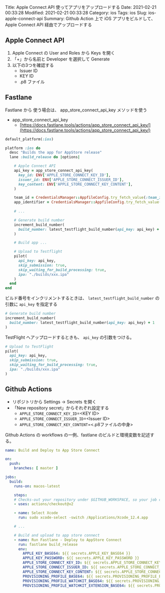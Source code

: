Title: Apple Connect API 使ってアプリをアップロードする
Date: 2021-02-21 00:33:28
Modified: 2021-02-21 00:33:28
Category: ios
Tags: ios
Slug: ios-apple-connect-api
Summary: Github Action 上で iOS アプリをビルドして、Apple Connect API 経由でアップロードする


## Apple Connect API

1. Apple Connect の User and Roles から Keys を開く
2. 「+」から名前と Developer を選択して Generate
3. 以下の3つを確認する
    - Issuer ID
    - KEY ID
    - .p8 ファイル



## Fastlane

Fastlane から 使う場合は、 app_store_connect_api_key メソッドを使う

- app_store_connect_api_key
    - [https://docs.fastlane.tools/actions/app_store_connect_api_key/](https://docs.fastlane.tools/actions/app_store_connect_api_key/)


```ruby
default_platform(:ios)

platform :ios do
  desc "Builds the app for AppStore release"
  lane :build_release do |options|

    # Apple Connect API
    api_key = app_store_connect_api_key(
      key_id: ENV['APPLE_STORE_CONNECT_KEY_ID'],
      issuer_id: ENV['APPLE_STORE_CONNECT_ISSUER_ID'],
      key_content: ENV['APPLE_STORE_CONNECT_KEY_CONTENT'],
    )

    team_id = CredentialsManager::AppfileConfig.try_fetch_value(:team_id)
    app_identifier = CredentialsManager::AppfileConfig.try_fetch_value(:app_identifier)
    
    # ...

    # Generate build number
    increment_build_number(
      build_number: latest_testflight_build_number(api_key: api_key) + 1
    )

    # Build app ...

    # Upload to Testflight
    pilot(
      api_key: api_key,
      skip_submission: true,
      skip_waiting_for_build_processing: true,
      ipa: "./builds/xxx.ipa"
    )
  end
end
```

ビルド番号をインクリメントするときは、 `latest_testflight_build_number` の引数に `api_key` を指定する

```ruby
# Generate build number
increment_build_number(
  build_number: latest_testflight_build_number(api_key: api_key) + 1
)
```

TestFlight へアップロードするときも、 `api_key` の引数をつける。

```ruby
# Upload to TestFlight
pilot(
  api_key: api_key,
  skip_submission: true,
  skip_waiting_for_build_processing: true,
  ipa: "./builds/xxx.ipa"
)
```




## Github Actions

- リポジトリから Settings -> Secrets を開く
- 「New repository secret」からそれぞれ設定する
    - `APPLE_STORE_CONNECT_KEY_ID`=<KEY ID\>
    - `APPLE_STORE_CONNECT_ISSUER_ID`=<Issuer ID\>
    - `APPLE_STORE_CONNECT_KEY_CONTENT`=<.p8ファイルの中身>


Github Actions の workflows の一例、fastlane のビルドと環境変数を記述する。

```yaml
name: Build and Deploy to App Store Connect

on:
  push:
    branches: [ master ]

jobs:
  build:
    runs-on: macos-latest

    steps:
    # Checks-out your repository under $GITHUB_WORKSPACE, so your job can access it
    - uses: actions/checkout@v2

    - name: Select Xcode
      run: sudo xcode-select -switch /Applications/Xcode_12.4.app

    # ...

    # Build and upload to app store connect
    - name: Run Fastlane - Deploy to AppStore Connect
      run: fastlane build_release
      env:
        APPLE_KEY_BASE64: ${{ secrets.APPLE_KEY_BASE64 }}
        APPLE_KEY_PASSWORD: ${{ secrets.APPLE_KEY_PASSWORD }}
        APPLE_STORE_CONNECT_KEY_ID: ${{ secrets.APPLE_STORE_CONNECT_KEY_ID }}
        APPLE_STORE_CONNECT_ISSUER_ID: ${{ secrets.APPLE_STORE_CONNECT_ISSUER_ID }}
        APPLE_STORE_CONNECT_KEY_CONTENT: ${{ secrets.APPLE_STORE_CONNECT_KEY_CONTENT }}
        PROVISIONING_PROFILE_BASE64: ${{ secrets.PROVISIONING_PROFILE_BASE64 }}
        PROVISIONING_PROFILE_WATCHKIT_BASE64: ${{ secrets.PROVISIONING_PROFILE_WATCHKIT_BASE64 }}
        PROVISIONING_PROFILE_WATCHKIT_EXTENSION_BASE64: ${{ secrets.PROVISIONING_PROFILE_WATCHKIT_EXTENSION_BASE64 }}
```

